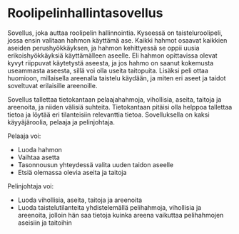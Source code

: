 # Roolipelinhallintasovellus

Sovellus, joka auttaa roolipelin hallinnointia. Kyseessä on taisteluroolipeli, jossa ensin valitaan hahmon käyttämä ase. Kaikki hahmot osaavat kaikkien aseiden perushyökkäyksen, ja hahmon kehittyessä se oppii uusia erikoishyökkäyksiä käyttämälleen aseelle. Eli hahmon opittavissa olevat kyvyt riippuvat käytetystä aseesta, ja jos hahmo on saanut kokemusta useammasta aseesta, sillä voi olla useita taitopuita. Lisäksi peli ottaa huomioon, millaisella areenalla taistelu käydään, ja miten eri aseet ja taidot soveltuvat erilaisille areenoille.

Sovellus tallettaa tietokantaan pelaajahahmoja, vihollisia, aseita, taitoja ja areenoita, ja niiden välisiä suhteita. Tietokantaan pitäisi olla helppoa tallettaa tietoa ja löytää eri tilanteisiin relevanttia tietoa. Sovelluksella on kaksi käyyäjäroolia, pelaaja ja pelinjohtaja.

Pelaaja voi:

* Luoda hahmon
* Vaihtaa asetta
* Tasonnousun yhteydessä valita uuden taidon aseelle
* Etsiä olemassa olevia aseita ja taitoja

Pelinjohtaja voi:

* Luoda vihollisia, aseita, taitoja ja areenoita
* Luoda taistelutilanteita yhdistelemällä pelihahmoja, vihollisia ja areenoita, jolloin hän saa tietoja kuinka areena vaikuttaa pelihahmojen aseisiin ja taitoihin

